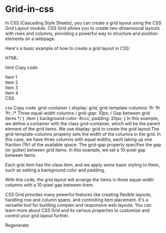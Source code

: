 # Grid-in-css
In CSS (Cascading Style Sheets), you can create a grid layout using the CSS Grid Layout module. CSS Grid allows you to create two-dimensional layouts with rows and columns, providing a powerful way to structure and position elements on a webpage.

Here's a basic example of how to create a grid layout in CSS:

HTML:

html
Copy code
<div class="grid-container">
  <div class="item">Item 1</div>
  <div class="item">Item 2</div>
  <div class="item">Item 3</div>
  <div class="item">Item 4</div>
</div>
CSS:

css
Copy code
.grid-container {
  display: grid;
  grid-template-columns: 1fr 1fr 1fr; /* Three equal-width columns */
  grid-gap: 10px; /* Gap between grid items */
}
.item {
  background-color: #ccc;
  padding: 20px;
}
In this example, we define a container with the class grid-container, 
which will be the parent element of the grid items. We use display:
grid to create the grid layout.The grid-template-columns property sets the width of the columns in the grid. 
In this case, we have three columns with equal widths, 
each taking up one fraction (1fr) of the available space.
The grid-gap property specifies the gap (or gutter) between grid items.
In this example, we set a 10-pixel gap between items.

Each grid item has the class item, and we apply some basic styling to them, such as setting a background color and padding.

With this code, the grid layout will arrange the items in three equal-width columns with a 10-pixel gap between them.

CSS Grid provides many powerful features like creating flexible layouts, handling row and column spans, and controlling item placement. It's a versatile tool for building complex and responsive web layouts. You can learn more about CSS Grid and its various properties to customize and control your grid layout further.





Regenerate
